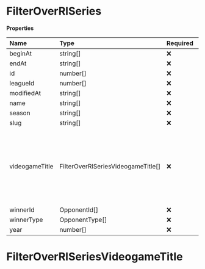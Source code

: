 # FilterOverRlSeries

**Properties**

| Name           | Type                               | Required | Description                                                                                              |
| :------------- | :--------------------------------- | :------- | :------------------------------------------------------------------------------------------------------- |
| beginAt        | string[]                           | ❌       |                                                                                                          |
| endAt          | string[]                           | ❌       |                                                                                                          |
| id             | number[]                           | ❌       |                                                                                                          |
| leagueId       | number[]                           | ❌       |                                                                                                          |
| modifiedAt     | string[]                           | ❌       |                                                                                                          |
| name           | string[]                           | ❌       |                                                                                                          |
| season         | string[]                           | ❌       |                                                                                                          |
| slug           | string[]                           | ❌       |                                                                                                          |
| videogameTitle | FilterOverRlSeriesVideogameTitle[] | ❌       | A videogame title id or slug. <br/>Only for `/csgo/*`, `/codmw/*`, `/fifa/*` and `/ow/*` endpoints <br/> |
| winnerId       | OpponentId[]                       | ❌       |                                                                                                          |
| winnerType     | OpponentType[]                     | ❌       |                                                                                                          |
| year           | number[]                           | ❌       |                                                                                                          |

# FilterOverRlSeriesVideogameTitle

<!-- This file was generated by liblab | https://liblab.com/ -->
